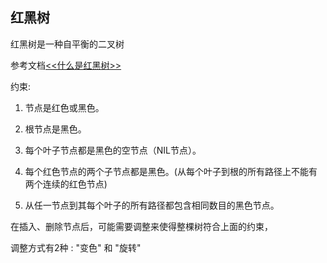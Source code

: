 ## 红黑树

红黑树是一种自平衡的二叉树

参考文档[<<什么是红黑树>>](https://mp.weixin.qq.com/s/-8JFh5iLr88XA4AJ9mMf6g)

约束: 

1. 节点是红色或黑色。

2. 根节点是黑色。

3. 每个叶子节点都是黑色的空节点（NIL节点）。

4. 每个红色节点的两个子节点都是黑色。(从每个叶子到根的所有路径上不能有两个连续的红色节点)

5. 从任一节点到其每个叶子的所有路径都包含相同数目的黑色节点。



在插入、删除节点后，可能需要调整来使得整棵树符合上面的约束，

调整方式有2种 : "变色" 和 "旋转"

